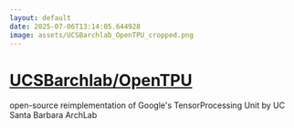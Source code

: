 ```yaml
---
layout: default
date: 2025-07-06T13:14:05.644928
image: assets/UCSBarchlab_OpenTPU_cropped.png
---
```


# [UCSBarchlab/OpenTPU](https://github.com/UCSBarchlab/OpenTPU)

open-source reimplementation of Google's TensorProcessing Unit by UC Santa Barbara ArchLab

